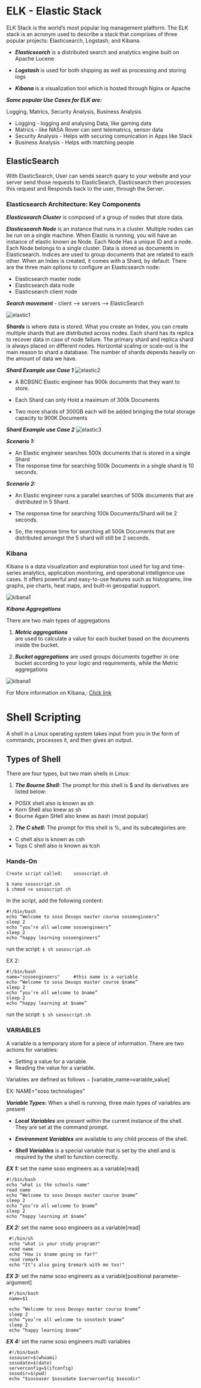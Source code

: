 # ELK - Elastic Stack

ELK Stack is the world’s most popular log management platform.
The ELK stack is an acronym used to describe a stack that comprises 
of three popular projects: Elasticsearch, Logstash, and Kibana. 

 - ***Elasticsearch***
   is a distributed search and analytics engine built on Apache Lucene

 - ***Logstash***
   is used for both shipping as well as processing and storing logs

 - ***Kibana***
   is a visualization tool which is hosted through Nginx or Apache

 ***Some popular Use Cases for ELK are:***

Logging, Matrics, Security Analysis, Business Analysis
 -  Logging - logging and analysing Data, like gaming data
 -  Matrics - like NASA Rover can sent telematrics, sensor data
 -  Security Analysis - Helps with securing comunication in Apps like Slack
 -  Business Analysis - Helps with matching people

## ElasticSearch

With ElasticSearch, User can sends search quary to your website and your 
server send those requests to ElasticSearch, Elasticsearch then processes 
this request and Responds back to the user, through the Server.

### Elasticsearch Architecture: Key Components
 
***Elasticsearch Cluster***
 is composed of a group of nodes that store data.

***Elasticsearch Node***
 is an instance that runs in a cluster. Multiple nodes can be run on a 
 single machine. When Elastic is running, you will have an instance of 
 elastic known as Node. Each Node Has a unique ID and a node. Each Node 
 belongs to a single cluster. Data is stored as documents in Elasticsearch.
 Indices are used to group documents that are related to each other. 
 When an Index is created, it comes with a Shard, by default. 
 There are the three main options to configure an Elasticsearch node:

  - Elasticsearch master node
  - Elasticsearch data node
  - Elasticsearch client node

  ***Search movement*** - client --> servers --> ElasticSearch

 ![elastic1](photos/elastic1.png)

  ***Shards***
  is where data is stored. What you create an Index, you can create multiple 
  shards that are distributed across nodes. Each shard has its replica to 
  recover data in case of node failure. The primary shard and replica shard is 
  always placed on different nodes. Horizontal scaling or scale-out is the main 
  reason to shard a database. The number of shards depends heavily on the 
  amount of data we have.

  ***Shard Example use Case 1***
   ![elastic2](photos/elastic3.png)

   - A BCBSNC Elastic engineer has 900k documents that they want to store. 

   - Each Shard can only Hold a maximum of 300k Documents

   - Two more shards of 300GB each will be added bringing the total storage 
     capacity to 900K Documents


  ***Shard Example use Case 2***
   ![elastic3](photos/elastic4.png)

   
   ***Scenario 1:***

   - An Elastic engineer searches 500k documents that is stored in a single Shard 
   - The response time for searching 500k Documents in a single shard is 10 seconds.
  

   ***Scenario 2:***
   
   - An Elastic engineer runs a parallel searches of 500k documents that are 
     distributed in 5 Shard.

   - The response time for searching 100k  Documents/Shard will be 2 seconds.

   - So, the response time for searching all 500k Documents that are distributed 
     amongst the 5 shard will still be 2 seconds.


 
### Kibana

 Kibana is a data visualization and exploration tool used for log and time-series 
 analytics, application monitoring, and operational intelligence use cases. 
 It offers powerful and easy-to-use features such as histograms, line graphs, 
 pie charts, heat maps, and built-in geospatial support.

  ![kibana1](photos/kibana1.png)

   ***Kibana Aggregations***

   There are two main types of aggregations 
   
   1. ***Metric aggregations***  
     are used to calculate a value for each bucket based on the 
     documents inside the bucket.

   2. ***Bucket aggregations***
     are used groups documents together in one bucket according to your logic 
     and requirements, while the Metric aggregations 

  ![kibana1](photos/kibana2.png)
  
   For More information on Kibana,: [Click link](https://logz.io/blog/kibana-tutorial-2/#kibanaaggregations)


# Shell Scripting
 
  A shell in a Linux operating system takes input from you in the form of 
  commands, processes it, and then gives an output. 

 ## Types of Shell
  There are four types, but two main shells in Linux:

  1. ***The Bourne Shell:***
    The prompt for this shell is $ and its derivatives are listed below:

  -	POSIX shell also is known as sh
  -	Korn Shell also knew as sh
  -	Bourne Again SHell also knew as bash (most popular)

  2. ***The C shell:*** 
    The prompt for this shell is %, and its subcategories are:

  - C shell also is known as csh
  -	Tops C shell also is known as tcsh

  ### Hands-On
    
    Create script called:    sososcript.sh
  ```
  $ nano sososcript.sh
  $ chmod +x sososcript.sh
  ```
 
  In the script, add the following content:
  ```
  #!/bin/bash
  echo “Welcome to soso Devops master course sosoengineers”
  sleep 2
  echo “you’re all welcome sosoengineers”
  sleep 2
  echo “happy learning sosoengineers”
  ```
    
  run the script:  ```$ sh sososcript.sh ```

  EX 2:

  ```
  #!/bin/bash
  name="sosoengineers"     #this name is a variable 
  echo “Welcome to soso Devops master course $name”
  sleep 2
  echo “you’re all welcome to $name”
  sleep 2
  echo “happy learning at $name”
  ```

  run the script:  ```$ sh sososcript.sh ```

  ### VARIABLES

  A variable is a temporary store for a piece of information. 
  There are two actions for variables:

-	Setting a value for a variable.
-	Reading the value for a variable.

 Variables are defined as follows −   [variable_name=variable_value]

 EX: NAME="soso technologies"

 ***Variable Types:*** 
 When a shell is running, three main types of variables are present 

 - ***Local Variables*** are present within the current instance of 
 the shell. They are set at the command prompt.

 - ***Environment Variables*** are available to any child process of the shell. 

 - ***Shell Variables*** is a special variable that is set by the shell and is 
 required by the shell to function correctly. 

 
***EX 1:*** set the name soso engineers as a variable[read] 
 ```
 #!/bin/bash
 echo "what is the schools name"
 read name
 echo “Welcome to soso Devops master course $name”
 sleep 2
 echo “you’re all welcome to $name”
 sleep 2
 echo “happy learning at $name”
```

***EX 2:*** set the name soso engineers as a variable[read] 

```
 #!/bin/sh
 echo "what is your study program?"
 read name
 echo "How is $name going so far?"
 read remark
 echo "It’s also going $remark with me too!"
```

***EX 3:*** set the name soso engineers as a variable[positional parameter-argument] 

```
 #!/bin/bash
 name=$1

 echo “Welcome to soso Devops master course $name”
 sleep 2
 echo “you’re all welcome to sosotech $name”
 sleep 2
 echo “happy learning $name”
```
																												
				
***EX 4:*** set the name soso engineers multi variables

```
 #!/bin/bash
 sosouser=$(whoami)
 sosodate=$(date)
 serverconfig=$(ifconfig)
 sosodir=$(pwd)
 echo "$sosouser $sosodate $serverconfig $sosodir"
```


